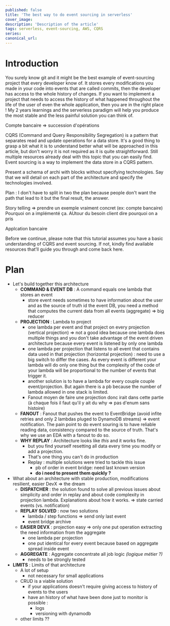 ```yaml
---
published: false
title: 'The best way to do event sourcing in serverless'
cover_image:
description: 'Description of the article'
tags: serverless, event-sourcing, AWS, CQRS
series:
canonical_url:
---
```


# Introduction

You surely know git and it might be the best example of event-sourcing project that every developer know of. It stores every modifications you made in your code into events that are called commits, then the developer has access to the whole history of changes. If you want to implement a project that needs to access the history of what happened throughout the life of the user of even the whole application, then you are in the right place ! My 2 years learnings and the serverless paradigm will help you produce the most stable and the less painful solution you can think of.

Compte bancaire => succession d'opérations

CQRS (Command and Query Responsibility Segregation) is a pattern that separates read and update operations for a data store. It's a good thing to grasp a bit what it is to understand better what will be approached in this article, but don't worry it is not required as it is quite straightforward. Still multiple resources already deal with this topic that you can easily find. Event sourcing is a way to implement the data store in a CQRS pattern.

Present a schema of archi with blocks without specifying technologies. Say that we will detail on each part of the architecture and specify the technologies involved.

Plan : I don't have to split in two the plan because people don't want the path that lead to it but the final result, the answer.

Story telling => prendre un exemple vraiment concret (ex: compte bancaire) Pourquoi on a implémenté ça. AUtour du besoin client dire pourquoi on a pris

Applcation bancaire

Before we continue, please note that this tutorial assumes you have a basic understanding of CQRS and event sourcing. If not, kindly find available resources that’ll guide you through and come back here.

# Plan

- Let's build together this architecture
  - **COMMAND & EVENT DB** : A command equals one lambda that stores an event
    - store event needs sometimes to have information about the user and as the source of truth id the event DB, you need a method that computes the current data from all events (aggregate) => big reducer
  - **PROJECTION** : Lambda to project
    - one lambda per event and that project on every projection (vertical projection) => not a good idea because one lambda does multiple things and you don't take advantage of the event driven architecture because every event is listened by only one lambda
    - one lambda per projection that listens to all event that contains data used in that projection (horizontal projection) : need to use a big switch to differ the cases. As every event is different your lambda will do only one thing but the complexity of the code of your lambda will be proportional to the number of events that trigger it.
    - another solution is to have a lambda for every couple couple event/projection. But again there is a pb because the number of lambda allowed in one stack is limited.
    - Fanout moyen de faire une projection donc irait dans cette partie (à chaque fois il faut qu'il y ait du why => pas d'enum sans histoire)
  - **FANOUT** : Fanout that pushes the event to EventBridge (avoid infite retries and only 2 lambdas pluged to DynamoDB streams) => event notification. The pain point to do event souring is to have reliable reading data, consistency compared to the source of truth. That's why we use an EDA with a fanout to do so.
  - **WHY REPLAY** : Architecture looks like _this_ and it works fine.
    - but you find yourself resetting all data every time you modify or add a projection.
    - That's one thing you can't do in production
    - Replay : multiple solutions were tried to tackle this issue
      - pb of order in event bridge: need last known version
      - **do i need to present them quickly ?**
- What about an architecture with stable production, modifications resilient, easier DevX => the dream
  - **DISPATCHER** : the solution found to solve all previous issues about simplicity and order in replay and about code complexity in projection lambda. Explanations about how it works. => state carried events (vs. notification)
  - **REPLAY SOLVED** : now two solutions
    - lambda / step functions => send only last event
    - event bridge archive
  - **EASIER DEVX** : projection easy => only one put operation extracting the need information from the aggregate
    - one lambda per projection
    - one put identical for every event because based on aggregate spread inside event
  - **AGGREGATE** : Aggregate concentrate all job logic _(logique métier ?)_
    - needs to be strongly tested
- **LIMITS** : Limits of that architecture
  - A lot of setup
    - not necessary for small applications
  - CRUD is a viable solution
    - if your applications doesn't require giving access to history of events to the users
    - have an history of what have been done just to monitor is possible :
      - logs
      - versioning with dynamodb
  - other limits ??

